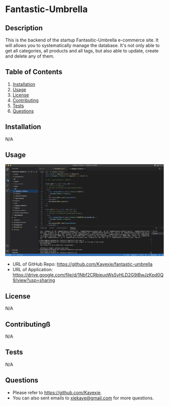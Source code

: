 # Fantastic-Umbrella

## Description
   This is the backend of the startup Fantasitic-Umbrella e-commerce site. It will allows you to systematically manage the database. 
   It's not only able to get all categories, all products and all tags, but also able to update, create and delete any of them.
   
## Table of Contents
1. [Installation](#installation)
2. [Usage](#usage)
3. [License](#license)
4. [Contributing](#contributing)
5. [Tests](#tests)
6. [Questions](#questions)
## Installation
   N/A
## Usage
   ![Screenshot](./img/screenshot.png)
   - URL of GitHub Repo: https://github.com/Kayexie/fantastic-umbrella
   - URL of Application: https://drive.google.com/file/d/1Nbf2CRbieuoWsSyHLD2G9jBwJzKpd0Q9/view?usp=sharing
## License
   N/A
## Contributingß
   N/A
## Tests
   N/A
## Questions
   - Please refer to https://github.com/Kayexie.
   - You can also sent emails to xiekaye@gmail.com for more questions.